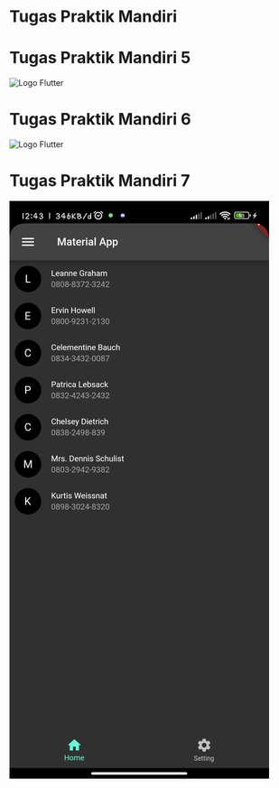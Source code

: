 # Tugas Praktik Mandiri

# Tugas Praktik Mandiri 5
  ![Logo Flutter]()

# Tugas Praktik Mandiri 6
![Logo Flutter]()

# Tugas Praktik Mandiri 7
![Ex Flutter](https://github.com/khoirulmustofa21/tugas-praktik-mandiri/blob/main/tugasmandiri7/image/Screenshot_2023-09-18-12-43-03-643_com.example.tugasmandiri7.jpg)

